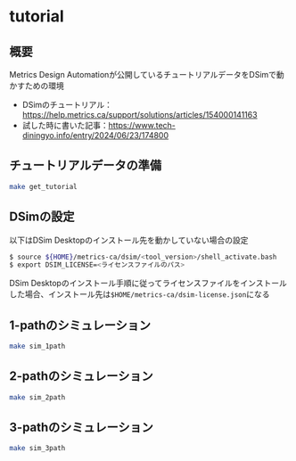 # tutorial

## 概要

Metrics Design Automationが公開しているチュートリアルデータをDSimで動かすための環境

- DSimのチュートリアル：https://help.metrics.ca/support/solutions/articles/154000141163
- 試した時に書いた記事：https://www.tech-diningyo.info/entry/2024/06/23/174800

## チュートリアルデータの準備

```bash
make get_tutorial
```

## DSimの設定

以下はDSim Desktopのインストール先を動かしていない場合の設定

```bash
$ source ${HOME}/metrics-ca/dsim/<tool_version>/shell_activate.bash
$ export DSIM_LICENSE=<ライセンスファイルのパス>
```

DSim Desktopのインストール手順に従ってライセンスファイルをインストールした場合、インストール先は`$HOME/metrics-ca/dsim-license.json`になる

## 1-pathのシミュレーション

```bash
make sim_1path
```

## 2-pathのシミュレーション

```bash
make sim_2path
```

## 3-pathのシミュレーション

```bash
make sim_3path
```